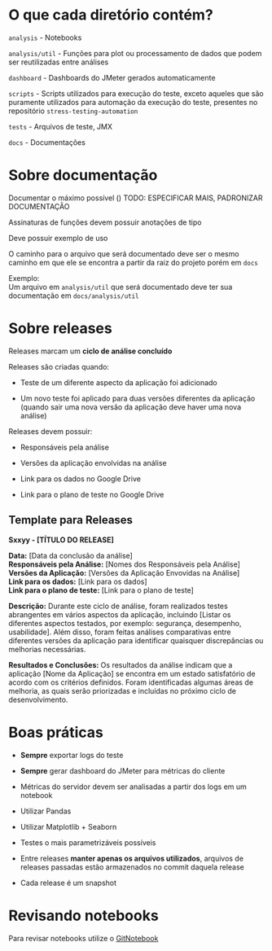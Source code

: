 # O que cada diretório contém?

`analysis` - Notebooks

`analysis/util` - Funções para plot ou processamento de dados que podem ser reutilizadas entre análises

`dashboard` - Dashboards do JMeter gerados automaticamente

`scripts` - Scripts utilizados para execução do teste, exceto aqueles que são puramente utilizados para automação da execução do teste, presentes no repositório `stress-testing-automation`

`tests` - Arquivos de teste, JMX

`docs` - Documentações

# Sobre documentação

Documentar o máximo possível () TODO: ESPECIFICAR MAIS, PADRONIZAR DOCUMENTAÇÃO

Assinaturas de funções devem possuir anotações de tipo

Deve possuir exemplo de uso

O caminho para o arquivo que será documentado deve ser o mesmo caminho em que ele se encontra a partir da raiz do projeto porém em `docs`

Exemplo:  
    Um arquivo em `analysis/util` que será documentado deve ter sua documentação em `docs/analysis/util`

# Sobre releases

Releases marcam um **ciclo de análise concluído**

Releases são criadas quando:
- Teste de um diferente aspecto da aplicação foi adicionado

- Um novo teste foi aplicado para duas versões diferentes da aplicação (quando sair uma nova versão da aplicação deve haver uma nova análise)


Releases devem possuir:
- Responsáveis pela análise

- Versões da aplicação envolvidas na análise

- Link para os dados no Google Drive

- Link para o plano de teste no Google Drive


## Template para Releases

**Sxxyy - [TÍTULO DO RELEASE]**

**Data:** [Data da conclusão da análise]  
**Responsáveis pela Análise:** [Nomes dos Responsáveis pela Análise]  
**Versões da Aplicação:** [Versões da Aplicação Envovidas na Análise]  
**Link para os dados:** [Link para os dados]  
**Link para o plano de teste:** [Link para o plano de teste]  

**Descrição:**
Durante este ciclo de análise, foram realizados testes abrangentes em vários aspectos da aplicação, incluindo [Listar os diferentes aspectos testados, por exemplo: segurança, desempenho, usabilidade]. Além disso, foram feitas análises comparativas entre diferentes versões da aplicação para identificar quaisquer discrepâncias ou melhorias necessárias.

**Resultados e Conclusões:**
Os resultados da análise indicam que a aplicação [Nome da Aplicação] se encontra em um estado satisfatório de acordo com os critérios definidos. Foram identificadas algumas áreas de melhoria, as quais serão priorizadas e incluídas no próximo ciclo de desenvolvimento.

# Boas práticas

- **Sempre** exportar logs do teste

- **Sempre** gerar dashboard do JMeter para métricas do cliente

- Métricas do servidor devem ser analisadas a partir dos logs em um notebook

- Utilizar Pandas

- Utilizar Matplotlib + Seaborn

- Testes o mais parametrizáveis possíveis

- Entre releases **manter apenas os arquivos utilizados**, arquivos de releases passadas estão armazenados no commit daquela release

- Cada release é um snapshot

# Revisando notebooks

Para revisar notebooks utilize o [GitNotebook](https://gitnotebooks.com/)
